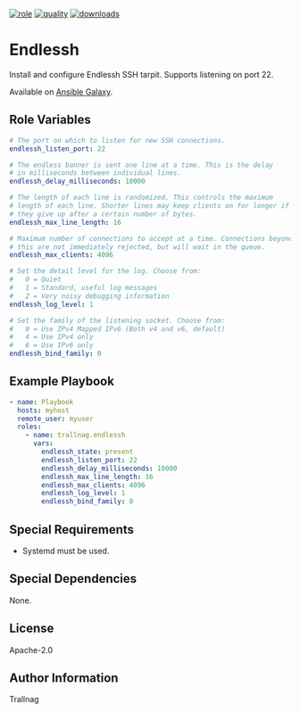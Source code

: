 [![role](https://img.shields.io/ansible/role/54870)](https://galaxy.ansible.com/trallnag/endlessh)
[![quality](https://img.shields.io/ansible/quality/54870)](https://galaxy.ansible.com/trallnag/endlessh)
[![downloads](https://img.shields.io/ansible/role/d/54870?label=downloads)](https://galaxy.ansible.com/trallnag/endlessh)

# Endlessh

Install and configure Endlessh SSH tarpit. Supports listening on port 22.

Available on [Ansible Galaxy](https://galaxy.ansible.com/trallnag/endlessh).

## Role Variables

```yaml
# The port on which to listen for new SSH connections.
endlessh_listen_port: 22

# The endless banner is sent one line at a time. This is the delay
# in milliseconds between individual lines.
endlessh_delay_milliseconds: 10000

# The length of each line is randomized. This controls the maximum
# length of each line. Shorter lines may keep clients on for longer if
# they give up after a certain number of bytes.
endlessh_max_line_length: 16

# Maximum number of connections to accept at a time. Connections beyond
# this are not immediately rejected, but will wait in the queue.
endlessh_max_clients: 4096

# Set the detail level for the log. Choose from:
#   0 = Quiet
#   1 = Standard, useful log messages
#   2 = Very noisy debugging information
endlessh_log_level: 1

# Set the family of the listening socket. Choose from:
#   0 = Use IPv4 Mapped IPv6 (Both v4 and v6, default)
#   4 = Use IPv4 only
#   6 = Use IPv6 only
endlessh_bind_family: 0
```

## Example Playbook

```yaml
- name: Playbook
  hosts: myhost
  remote_user: myuser
  roles:
    - name: trallnag.endlessh
      vars:
        endlessh_state: present
        endlessh_listen_port: 22
        endlessh_delay_milliseconds: 10000
        endlessh_max_line_length: 16
        endlessh_max_clients: 4096
        endlessh_log_level: 1
        endlessh_bind_family: 0
```

## Special Requirements

* Systemd must be used.

## Special Dependencies

None.

## License

Apache-2.0

## Author Information

Trallnag
